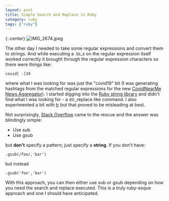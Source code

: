 ```yaml
---
layout: post
title: Simple Search and Replace in Ruby
category: ruby
tags: ["ruby"]
---
```

{:.center}
![IMG_2674.jpeg](/blog/assets/IMG_2674.jpeg)

The other day I needed to take some regular expressions and convert them to strings.  And while executing a .to_s on the regular expression itself worked correctly it brought through the regular expression characters so there were things like:

    covid[ -]19

where what I was looking for was just the "covid19" bit (I was generating hashtags from the matched regular expressions for the new [CovidNearMe News Aggregator](https://covidnearme.org/news)).  I started digging into the [Ruby string library](https://apidock.com/ruby/String/) and didn't find what I was looking for - a str_replace like command.  I also experimented a bit with [tr](https://apidock.com/ruby/String/tr) but that proved to be misleading at best.

Not surprisingly, [Stack Overflow](https://stackoverflow.com/questions/13333116/how-do-i-search-and-replace-strings-not-regex-in-ruby) came to the rescue and the answer was blindingly simple:

* Use sub
* Use gsub

but **don't** specify a pattern; just specify a **string**.  If you don't have:

    .gsub(/foo/,'bar')     

but instead 

    .gsub('foo','bar')

With this approach, you can then either use sub or gsub depending on how you need the search and replace executed.  This is a truly ruby-esque approach and one I should have anticipated.
